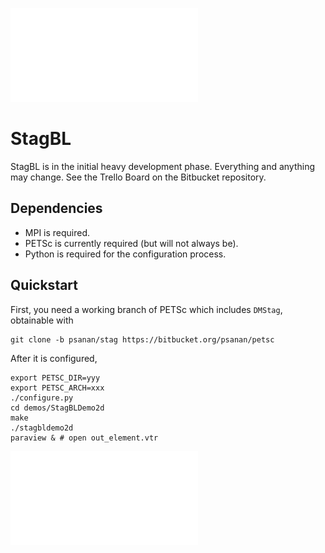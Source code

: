 ![StagBL Logo](documentation/resources/logo/logo.pdf)
# StagBL

StagBL is in the initial heavy development phase. Everything and anything may change.
See the Trello Board on the Bitbucket repository.

## Dependencies

* MPI is required.
* PETSc is currently required (but will not always be).
* Python is required for the configuration process.

## Quickstart

First, you need a working branch of PETSc which includes `DMStag`, obtainable with

    git clone -b psanan/stag https://bitbucket.org/psanan/petsc
    
After it is configured,
    
    export PETSC_DIR=yyy
    export PETSC_ARCH=xxx
    ./configure.py
    cd demos/StagBLDemo2d
    make
    ./stagbldemo2d
    paraview & # open out_element.vtr 

![stagbl2ddemo quickstart](documentation/resources/stagbldemo2d_quickstart.pdf)